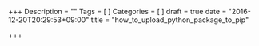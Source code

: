 +++
Description = ""
Tags = [
]
Categories = [
]
draft = true
date = "2016-12-20T20:29:53+09:00"
title = "how_to_upload_python_package_to_pip"

+++


